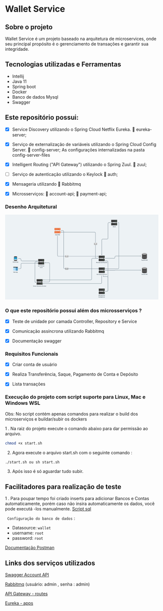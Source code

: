 # Wallet Service
## Sobre o projeto

Wallet Service é um projeto baseado na arquitetura de microservices, onde seu principal propósito é o gerenciamento de transações e garantir sua integridade.

## Tecnologias utilizadas e Ferramentas

- Intellij
- Java 11
- Spring boot
- Docker
- Banco de dados Mysql
- Swagger

## Este repositório possui:
- [x] Service Discovery utilizando o Spring Cloud Netflix Eureka. 📂 eureka-server;

- [x] Serviço de externalização de variáveis utilizando o Spring Cloud Config Server. 📂 config-server;
As configurações internalizadas na pasta config-server-files

- [x] Intelligent Routing ("API Gateway") utilizando o Spring Zuul. 📂 zuul;

- [ ] Serviço de autenticação utilizando o Keylock  📂 auth;

- [x] Mensageria utilizando 📂 Rabbitmq

- [x] Microsserviços: 📂 account-api; 📂 payment-api;

### Desenho Arquitetural

![](https://github.com/abraaoribeiro/wallet-service/blob/master/assets/arquitetura.png)

### O que este repositório possui além dos microsserviços ?

- [x] Teste de unidade por camada Controller, Repository e Service
- [x] Comunicação assíncrona utilizando Rabbitmq
- [x] Documentação swagger


### Requisitos Funcionais

- [x] Criar conta de usuário

- [x] Realiza Transferência, Saque, Pagamento de Conta e Depósito

- [x] Lista transações


### Execução do projeto com script suporte para Linux, Mac e Windows WSL

Obs: No script contém apenas comandos para realizar o build dos microserviços e
buildar/subir os dockers

1 . Na raiz do projeto execute o comando abaixo para dar permissão ao arquivo.

```sh
chmod +x start.sh
```
2. Agora execute o arquivo start.sh com o seguinte comando :

```sh
./start.sh ou sh start.sh
```

3. Após isso é só aguardar tudo subir.

## Facilitadores para realização de teste 

1 . Para poupar tempo foi criado inserts para adicionar Bancos e Contas automaticamente,
porém caso não insira automaticamente os dados, você pode executá -los manualmente. [Script sql](https://github.com/abraaoribeiro/wallet-service/blob/master/account-api/src/main/resources/data.sql)


` Configuração do banco de dados` :

- Datasource: `wallet`
- username: `root`
- password: `root`

[Documentação Postman](https://github.com/abraaoribeiro/wallet-service/blob/master/assets/Wallet-Service.postman_collection.json)

## Links dos serviços utilizados

[Swagger Account API](http://localhost:5555/account/swagger-ui.html)

[Rabbitmq](http://localhost:15672/#/) (usuário: admin , senha : admin)

[API Gateway - routes](http://localhost:5555/actuator/routes)

[Eureka - apps](http://localhost:8761/eureka/apps)

